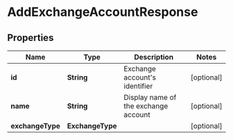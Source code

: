 

# AddExchangeAccountResponse


## Properties

| Name | Type | Description | Notes |
|------------ | ------------- | ------------- | -------------|
|**id** | **String** | Exchange account&#39;s identifier |  [optional] |
|**name** | **String** | Display name of the exchange account |  [optional] |
|**exchangeType** | **ExchangeType** |  |  [optional] |



